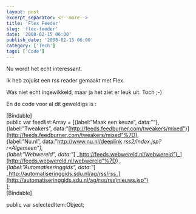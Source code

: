 ```yaml
---
layout: post
excerpt_separator: <!--more-->
title: 'Flex Feeder'
slug: 'flex-feeder'
date: '2008-02-15 06:00'
publish_date: '2008-02-15 06:00'
category: ['Tech']
tags: ['Code']
---
```

Nu wordt het echt interessant.  
  
Ik heb zojuist een rss reader gemaakt met Flex.  
  
Was niet echt ingewikkeld, maar ja het ziet er leuk uit. Toch ;-)  
  
  
  
En de code voor al dit geweldigs is :  
  
  
  
  
  
  
[Bindable]  
public var feedlist:Array = [{label:”Maak een keuze”, data:”“},  
{label:”Tweakers”,
data:”[http://feeds.feedburner.com/tweakers/mixed”}](http://feeds.feedburner.com/tweakers/mixed”%7D),  
{label:”Nu.nl”, data:”<http://www.nu.nl/deeplink>
_rss2/index.jsp?r=Algemeen”},  
{label:”Webwereld”, data:”_[
_http://feeds.webwereld.nl/webwereld”}_](http://feeds.webwereld.nl/webwereld”%7D)
_,  
{label:”Automatiseringgids”, data:”_[
_http://automatiseringgids.sdu.nl/ag/rss/rss_](http://automatiseringgids.sdu.nl/ag/rss/rss)nieuws.jsp”}  
];  
[Bindable]  
  
public var selectedItem:Object;

